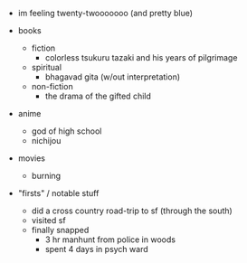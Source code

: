 - im feeling twenty-twooooooo (and pretty blue)

- books
  - fiction
    - colorless tsukuru tazaki and his years of pilgrimage
  - spiritual
    - bhagavad gita (w/out interpretation)
  - non-fiction
    - the drama of the gifted child

- anime
  - god of high school
  - nichijou

- movies
  - burning

- "firsts" / notable stuff
  - did a cross country road-trip to sf (through the south)
  - visited sf
  - finally snapped
    - 3 hr manhunt from police in woods
    - spent 4 days in psych ward
